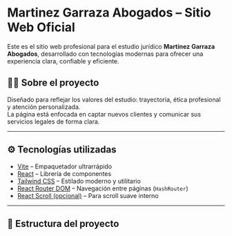 # Martinez Garraza Abogados – Sitio Web Oficial

Este es el sitio web profesional para el estudio jurídico **Martinez Garraza Abogados**, desarrollado con tecnologías modernas para ofrecer una experiencia clara, confiable y eficiente.

## 🧑‍⚖️ Sobre el proyecto

Diseñado para reflejar los valores del estudio: trayectoria, ética profesional y atención personalizada.  
La página está enfocada en captar nuevos clientes y comunicar sus servicios legales de forma clara.

---

## ⚙️ Tecnologías utilizadas

- [Vite](https://vitejs.dev/) – Empaquetador ultrarrápido
- [React](https://reactjs.org/) – Librería de componentes
- [Tailwind CSS](https://tailwindcss.com/) – Estilado moderno y utilitario
- [React Router DOM](https://reactrouter.com/) – Navegación entre páginas (`HashRouter`)
- [React Scroll (opcional)](https://www.npmjs.com/package/react-scroll) – Para scroll suave interno

---

## 📁 Estructura del proyecto

